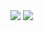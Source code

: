 <div style="display: flex, justify-content: center, align-items: center, height: auto">
<img src='https://github-readme-stats.vercel.app/api?username=dewslyse&show_icons=true&count_private=true&theme=dark'>

<img src='https://github-readme-stats.vercel.app/api/top-langs/?username=dewslyse&langs_count=8&count_private=true&layout=compact&theme=dark'>
</div>
